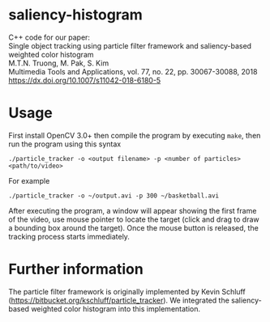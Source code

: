 # saliency-histogram  
C++ code for our paper:  
Single object tracking using particle filter framework and saliency-based weighted color histogram  
M.T.N. Truong, M. Pak, S. Kim  
Multimedia Tools and Applications, vol. 77, no. 22, pp. 30067-30088, 2018  
https://dx.doi.org/10.1007/s11042-018-6180-5

# Usage
First install OpenCV 3.0+ then compile the program by executing `make`, then run the program using this syntax

    ./particle_tracker -o <output filename> -p <number of particles> <path/to/video>
For example

    ./particle_tracker -o ~/output.avi -p 300 ~/basketball.avi
After executing the program, a window will appear showing the first frame of the video, use mouse pointer to locate the target (click and drag to draw a bounding box around the target). Once the mouse button is released, the tracking process starts immediately.

# Further information
The particle filter framework is originally implemented by Kevin Schluff (https://bitbucket.org/kschluff/particle_tracker). We integrated the saliency-based weighted color histogram into this implementation.
